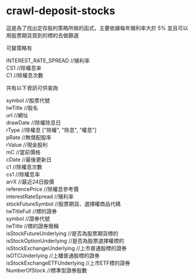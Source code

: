 # crawl-deposit-stocks

這是為了找出定存股的策略所做的函式，主要依據每年殖利率大於 5% 並且可以用股票期貨買到的標的去做篩選  

可變策略有  

INTEREST_RATE_SPREAD                //殖利率  
CS1                                 //除權息率  
C1                                  //除權息次數  

共有以下資訊可供查詢  

symbol                              //股票代號  
twTitle                             //股名  
url                                 //網址  
drawDate                            //除權除息日  
rType                               //除權息 ["除權", "除息", "權息"]  
pRate                               //無償配股率  
rValue                              //現金股利  
mC                                  //當前價格  
cDate                               //最後更新日  
c1                                  //除權息次數  
cs1                                 //除權息率  
arrX                                //最近24日股價  
referencePrice                      //除權息參考價  
interestRateSpread                  //殖利率  
stockFutureSymbol                   //股票期貨、選擇權商品代碼  
twTitleFull                         //標的證券  
symbol                              //證券代號  
twTitle                             //標的證券簡稱  
isStockFutureUnderlying             //是否為股票期貨標的  
isStockOptionUnderlying             //是否為股票選擇權標的  
isStockExchangeUnderlying           //上市普通股標的證券  
isOTCUnderlying                     //上櫃普通股標的證券  
isStockExchangeETFUnderlying        //上市ETF標的證券  
NumberOfStock                       //標準型證券股數  
